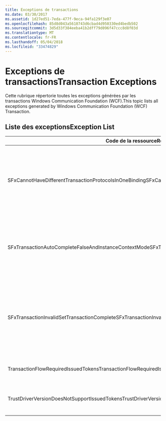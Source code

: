 ```yaml
---
title: Exceptions de transactions
ms.date: 03/30/2017
ms.assetid: 1d27ed51-7eda-477f-9eca-94fa129f3e07
ms.openlocfilehash: 85d8d043a5610743d6cbad4d950330ed4bedb502
ms.sourcegitcommit: 3d5d33f384eeba41b2dff79d096f47ccc8d8f03d
ms.translationtype: MT
ms.contentlocale: fr-FR
ms.lasthandoff: 05/04/2018
ms.locfileid: "33474829"
---
```

# <a name="transaction-exceptions"></a><span data-ttu-id="a4516-102">Exceptions de transactions</span><span class="sxs-lookup"><span data-stu-id="a4516-102">Transaction Exceptions</span></span>
<span data-ttu-id="a4516-103">Cette rubrique répertorie toutes les exceptions générées par les transactions Windows Communication Foundation (WCF).</span><span class="sxs-lookup"><span data-stu-id="a4516-103">This topic lists all exceptions generated by Windows Communication Foundation (WCF) Transaction.</span></span>  
  
## <a name="exception-list"></a><span data-ttu-id="a4516-104">Liste des exceptions</span><span class="sxs-lookup"><span data-stu-id="a4516-104">Exception List</span></span>  
  
|<span data-ttu-id="a4516-105">Code de la ressource</span><span class="sxs-lookup"><span data-stu-id="a4516-105">Resource Code</span></span>|<span data-ttu-id="a4516-106">Chaîne de la ressource</span><span class="sxs-lookup"><span data-stu-id="a4516-106">Resource String</span></span>|  
|-------------------|---------------------|  
|<span data-ttu-id="a4516-107">SFxCannotHaveDifferentTransactionProtocolsInOneBinding</span><span class="sxs-lookup"><span data-stu-id="a4516-107">SFxCannotHaveDifferentTransactionProtocolsInOneBinding</span></span>|<span data-ttu-id="a4516-108">Les informations de stratégie qui sont importées à partir des métadonnées spécifient des valeurs différentes pour TransactionProtocol au sein des opérations.</span><span class="sxs-lookup"><span data-stu-id="a4516-108">The policy information being imported from metadata specifies different values for TransactionProtocol among the operations.</span></span> <span data-ttu-id="a4516-109">Un seul TransactionProtocol est pris en charge pour chaque point de terminaison.</span><span class="sxs-lookup"><span data-stu-id="a4516-109">Only a single TransactionProtocol for each endpoint is supported.</span></span>|  
|<span data-ttu-id="a4516-110">SFxTransactionAutoCompleteFalseAndInstanceContextMode</span><span class="sxs-lookup"><span data-stu-id="a4516-110">SFxTransactionAutoCompleteFalseAndInstanceContextMode</span></span>|<span data-ttu-id="a4516-111">TransactionAutoComplete ne peut pas avoir la valeur false à moins que la valeur InstanceContextMode du service soit PerSession.</span><span class="sxs-lookup"><span data-stu-id="a4516-111">TransactionAutoComplete cannot be false unless the service's InstanceContextMode is PerSession.</span></span> <span data-ttu-id="a4516-112">Une erreur a été détectée sur l'implémentation de l'opération et du contrat spécifiés.</span><span class="sxs-lookup"><span data-stu-id="a4516-112">An error was found on the implementation of the specified contract and operation.</span></span>|  
|<span data-ttu-id="a4516-113">SFxTransactionInvalidSetTransactionComplete</span><span class="sxs-lookup"><span data-stu-id="a4516-113">SFxTransactionInvalidSetTransactionComplete</span></span>|<span data-ttu-id="a4516-114">OperationContext.SetTransactionComplete peut être appelé dans une opération uniquement lorsque TransactionAutoComplete à la valeur false et TransactionScopeRequired la valeur true.</span><span class="sxs-lookup"><span data-stu-id="a4516-114">OperationContext.SetTransactionComplete can be called in an operation only when TransactionAutoComplete is set to false and TransactionScopeRequired is set to true.</span></span> <span data-ttu-id="a4516-115">Ce scénario n’est pas valide et la transaction en cours est terminée.</span><span class="sxs-lookup"><span data-stu-id="a4516-115">This is an invalid scenario and the current transaction was terminated.</span></span>|  
|<span data-ttu-id="a4516-116">TransactionFlowRequiredIssuedTokens</span><span class="sxs-lookup"><span data-stu-id="a4516-116">TransactionFlowRequiredIssuedTokens</span></span>|<span data-ttu-id="a4516-117">Pour transmettre une transaction, la transmission des jetons émis doit également être prise en charge.</span><span class="sxs-lookup"><span data-stu-id="a4516-117">To flow a transaction, flowing issued tokens must also be supported.</span></span>|  
|<span data-ttu-id="a4516-118">TrustDriverVersionDoesNotSupportIssuedTokens</span><span class="sxs-lookup"><span data-stu-id="a4516-118">TrustDriverVersionDoesNotSupportIssuedTokens</span></span>|<span data-ttu-id="a4516-119">La version de Trust configurée ne prend pas en charge les jetons émis.</span><span class="sxs-lookup"><span data-stu-id="a4516-119">The configured Trust version does not support issued tokens.</span></span> <span data-ttu-id="a4516-120">Utilisez WSTrustFeb2005 ou une version ultérieure.</span><span class="sxs-lookup"><span data-stu-id="a4516-120">Use WSTrustFeb2005 or above.</span></span>|
